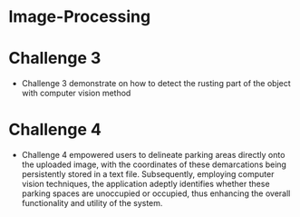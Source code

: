 # Image-Processing
# Challenge 3 
- Challenge 3 demonstrate on how to detect the rusting part of the object with computer vision method
# Challenge 4
- Challenge 4 empowered users to delineate parking areas directly onto the uploaded image, with the coordinates of these demarcations being persistently stored in a text file. Subsequently, employing computer vision techniques, the application adeptly identifies whether these parking spaces are unoccupied or occupied, thus enhancing the overall functionality and utility of the system.
